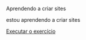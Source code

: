 Aprendendo a criar sites

estou aprendendo a criar sites


<a href="https://stevemagal.github.io/html-css/exercicios/html-css//index.html">Executar o exercício